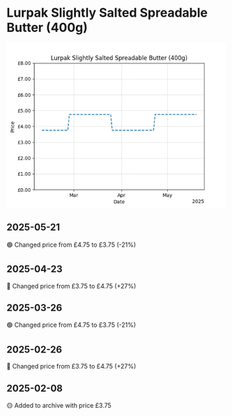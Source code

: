 # Lurpak Slightly Salted Spreadable Butter (400g)
![](charts/product-613748011.png)
## 2025-05-21
🟢 Changed price from £4.75 to £3.75 (-21%)
## 2025-04-23
🔴 Changed price from £3.75 to £4.75 (+27%)
## 2025-03-26
🟢 Changed price from £4.75 to £3.75 (-21%)
## 2025-02-26
🔴 Changed price from £3.75 to £4.75 (+27%)
## 2025-02-08
🟡 Added to archive with price £3.75
